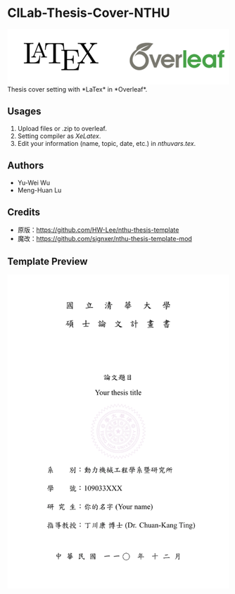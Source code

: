 # CILab-Thesis-Cover-NTHU
<img src="Title_Logo.png" width="600"/>
Thesis cover setting with *LaTex* in *Overleaf*.

## Usages
1. Upload files or .zip to overleaf.
2. Setting compiler as *XeLatex*.
3. Edit your information (name, topic, date, etc.) in *nthuvars.tex*.

## Authors
* Yu-Wei Wu
* Meng-Huan Lu

## Credits
* 原版：https://github.com/HW-Lee/nthu-thesis-template
* 魔改：https://github.com/signxer/nthu-thesis-template-mod

## Template Preview
<img src="NTHU_thesis_cover.png" width="600"/>
